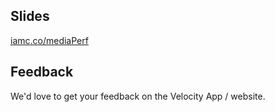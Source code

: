 ## Slides

[iamc.co/mediaPerf](http://iamc.co/mediaPerf)

## Feedback

We'd love to get your feedback on the Velocity App / website.
